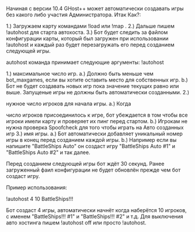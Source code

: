 Начиная с версии 10.4 GHost++ может автоматически создавать игры без какого либо участия Администратора.
Итак Как?:

1.) Загружаем карту командами !load или !map .
2.) Дальше пишем !autohost для старта автохоста.
3.) Бот будет следить за файлом конфигурации карты, который был загружен при использовании !autohost и каждый раз будет перезагружать его перед созданием следующей игры.

autohost команда принимает следующие аргументы: !autohost <m> <p> <n>

1.) <m> максимальное число игр.
 a.) Должно быть меньше чем bot_maxgames, если вы хотите оставить место для собственных игр.
 b.) Бот не будет создавать новых игр пока значение текущих равно <m> или выше. Запущеные игры не должны быть автоматически созданными.
2.) <p> нужное число игроков для начала игры.
 a.) Когда <p> число игроков присоединилось к игре, бот убеждается в том чтобы все игроки имели карту и проверяет их пинг перед стартом.
 b.) Игрокам не нужна проверка Spoofcheck для того чтобы играть на Авто созданных игр
3.) <n> имя игры.
 a.) Бот автоматически добавляет уникальный номер игры в конец <n> перед созданием каждой игры.
 b.) Например если вы напишите "BattleShips Auto" он создаст игру "BattleShips Auto #1" и "BattleShips Auto #2" и так далее.

Перед созданием следующей игры бот ждёт 30 секунд.
Ранее загруженный фаил конфигурации не будет обновлён прежде чем бот создаст игру.


Пример использования:

!autohost 4 10 BattleShips!!!

Бот создаст 4 игры, автоматически начнёт когда наберётся 10 игроков, с именем "BattleShips!!! #1" и "BattleShips!!! #2" и т.д.
Для выключения авто хостинга пишем !autohost off или просто !autohost.